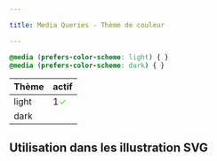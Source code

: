 ```yaml
---

title: Media Queries - Thème de couleur

---
```

   
<style>
.match {
  color: #3ed124;
  display: none;
}
@media (prefers-color-scheme: light) { .light { display: initial } }
@media (prefers-color-scheme: dark) { .dark { display: initial } }
</style>

```css
@media (prefers-color-scheme: light) { }
@media (prefers-color-scheme: dark) { }
```

Thème|actif
---|---
light|1<span class="match light">✓</span>
dark|<span class="match dark">✓</span>

## Utilisation dans les illustration SVG
